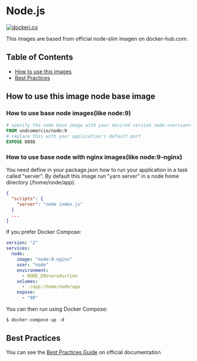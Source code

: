 # Node.js

[![dockeri.co](http://dockeri.co/image/undcomercio/node)](https://hub.docker.com/r/undcomercio/node/)


This images are based from official node-slim imagen on docker-hub.com.

## Table of Contents

  - [How to use this images](#how-to-use-this-image)
  - [Best Practices](#best-practices)

## How to use this image node base image

### How to use base node images(like node:9)

```dockerfile
# specify the node base image with your desired version node:<version>
FROM undcomercio/node:9
# replace this with your application's default port
EXPOSE 8888
```
### How to use base node with nginx images(like node:9-nginx)

You need define in your package.json how to run your application in a task called "server". By default this image run "yarn server" in a node home directory (/home/node/app).
``` json
{
  "scripts": {
    "server": "node index.js"
  }
  ...
}
```
If you prefer Docker Compose:

```yml
version: "2"
services:
  node:
    image: "node:9-nginx"
    user: "node"
    environment:
      - NODE_ENV=production
    volumes:
      - ./app:/home/node/app
    expose:
      - "80"
```

You can then run using Docker Compose:

```console
$ docker-compose up -d
```

## Best Practices

You can see the [Best Practices Guide](https://github.com/nodejs/docker-node/blob/7fea7b033c5a292dd74199d2ba0fbb161f75aa0d/docs/BestPractices.md) on official documentation